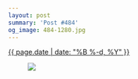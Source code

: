 ```yaml
---
layout: post
summary: 'Post #484'
og_image: 484-1280.jpg
---
```


<p>
 <time>
  <a href="/484">
   {{ page.date | date: "%B %-d, %Y" }}
  </a>
 </time>
 <a href="/484">
  <figure data-taken="4/4/2016">
   <img sizes="(min-width: 700px) 50vw, calc(100vw - 2rem)" src="{{ site.assets_url }}/484-640.jpg" srcset="{{ site.assets_url }}/484-1280.jpg 1280w, {{ site.assets_url }}/484-960.jpg 960w, {{ site.assets_url }}/484-640.jpg 640w, {{ site.assets_url }}/484-320.jpg 320w"/>
  </figure>
 </a>
</p>
